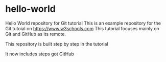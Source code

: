 # hello-world
Hello World repository for Git tutorial
This is an example repository for the Git tutoial on https://www.w3schools.com
This tutorial focuses mainly on Git and GitHub as its remote. 

This repository is built step by step in the tutorial

It now includes steps got GitHub
